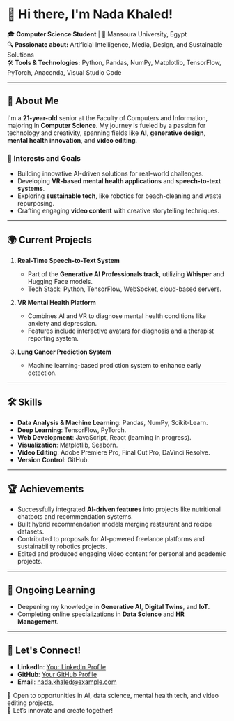 # 👋 Hi there, I'm Nada Khaled!  

🎓 **Computer Science Student** | 📍 Mansoura University, Egypt  
🔍 **Passionate about:** Artificial Intelligence, Media, Design, and Sustainable Solutions  
🛠️ **Tools & Technologies:** Python, Pandas, NumPy, Matplotlib, TensorFlow, PyTorch, Anaconda, Visual Studio Code  

---

## 🌟 About Me  
I'm a **21-year-old** senior at the Faculty of Computers and Information, majoring in **Computer Science**. My journey is fueled by a passion for technology and creativity, spanning fields like **AI**, **generative design**, **mental health innovation**, and **video editing**.  

### 🧠 Interests and Goals  
- Building innovative AI-driven solutions for real-world challenges.  
- Developing **VR-based mental health applications** and **speech-to-text systems**.  
- Exploring **sustainable tech**, like robotics for beach-cleaning and waste repurposing.  
- Crafting engaging **video content** with creative storytelling techniques.  

---

## 🌍 Current Projects  
1. **Real-Time Speech-to-Text System**  
   - Part of the **Generative AI Professionals track**, utilizing **Whisper** and Hugging Face models.  
   - Tech Stack: Python, TensorFlow, WebSocket, cloud-based servers.  

2. **VR Mental Health Platform**  
   - Combines AI and VR to diagnose mental health conditions like anxiety and depression.  
   - Features include interactive avatars for diagnosis and a therapist reporting system.  

3. **Lung Cancer Prediction System**  
   - Machine learning-based prediction system to enhance early detection.  

---

## 🛠️ Skills  
- **Data Analysis & Machine Learning**: Pandas, NumPy, Scikit-Learn.  
- **Deep Learning**: TensorFlow, PyTorch.  
- **Web Development**: JavaScript, React (learning in progress).  
- **Visualization**: Matplotlib, Seaborn.  
- **Video Editing**: Adobe Premiere Pro, Final Cut Pro, DaVinci Resolve.  
- **Version Control**: GitHub.  

---

## 🏆 Achievements  
- Successfully integrated **AI-driven features** into projects like nutritional chatbots and recommendation systems.  
- Built hybrid recommendation models merging restaurant and recipe datasets.  
- Contributed to proposals for AI-powered freelance platforms and sustainability robotics projects.  
- Edited and produced engaging video content for personal and academic projects.  

---

## 📖 Ongoing Learning  
- Deepening my knowledge in **Generative AI**, **Digital Twins**, and **IoT**.  
- Completing online specializations in **Data Science** and **HR Management**.  

---

## 🤝 Let's Connect!  
- **LinkedIn**: [Your LinkedIn Profile](#)  
- **GitHub**: [Your GitHub Profile](#)  
- **Email**: nada.khaled@example.com  

📌 Open to opportunities in AI, data science, mental health tech, and video editing projects.  
🚀 Let’s innovate and create together!  
